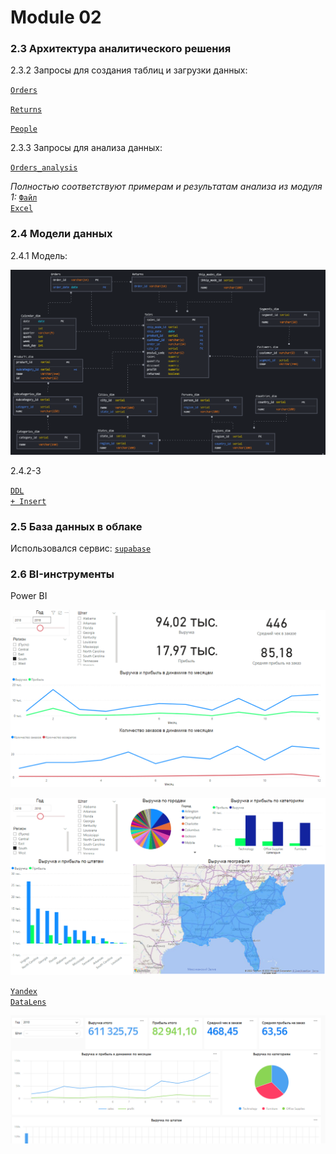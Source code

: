 # Module 02
### 2.3 Архитектура аналитического решения
2.3.2 Запросы для создания таблиц и загрузки данных:

<code>[Orders](https://github.com/timurborisevich/DataLearn/blob/main/Module_02/orders.sql "")</code>

<code>[Returns](https://github.com/timurborisevich/DataLearn/blob/main/Module_02/returns.sql "")</code>

<code>[People](https://github.com/timurborisevich/DataLearn/blob/main/Module_02/people.sql "")</code>

2.3.3 Запросы для анализа данных:

<code>[Orders_analysis](https://github.com/timurborisevich/DataLearn/blob/main/Module_02/Orders_analysis.sql "")</code>

_Полностью соответствуют примерам и результатам анализа из модуля 1:_
<code>[Файл Excel](https://github.com/timurborisevich/DataLearn/blob/main/Module_01/My%20Sample%20Module%201.xlsx "")</code>


### 2.4 Модели данных

2.4.1 Модель:

<code>![Картинка](https://github.com/timurborisevich/DataLearn/blob/main/Module_02/Physical_model.png "")</code>

2.4.2-3

<code>[DDL + Insert](https://github.com/timurborisevich/DataLearn/blob/main/Module_02/DDL.sql "")</code>

### 2.5 База данных в облаке

Использовался сервис: <code>[supabase](https://app.supabase.io/ "")</code>

### 2.6 BI-инструменты

Power BI

<code>![Страница 1](https://github.com/timurborisevich/DataLearn/blob/main/Module_02/PowerBI_Page1.png "")</code>

<code>![Страница 2](https://github.com/timurborisevich/DataLearn/blob/main/Module_02/PowerBI_Page2.png "")</code>

<code>[Yandex DataLens](https://datalens.yandex.ru/w51qmh9a6k40o-orders "")</code>

<code>![Картинка](https://github.com/timurborisevich/DataLearn/blob/main/Module_02/Yandex_DataLens.png "")</code>
